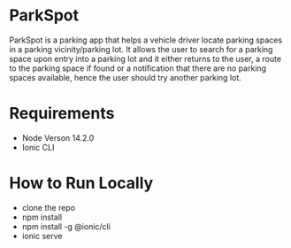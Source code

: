 # ParkSpot
ParkSpot is a parking app that helps a vehicle driver locate parking spaces in a parking vicinity/parking lot. It allows the user to search for a parking space upon entry into a parking lot and it either returns to the user, a route to the parking space if found or a notification that there are no parking spaces available, hence the user should try another parking lot.

# Requirements
* Node Verson 14.2.0
* Ionic CLI

# How to Run Locally
  * clone the repo
  * npm install
  * npm install -g @ionic/cli
  * ionic serve

